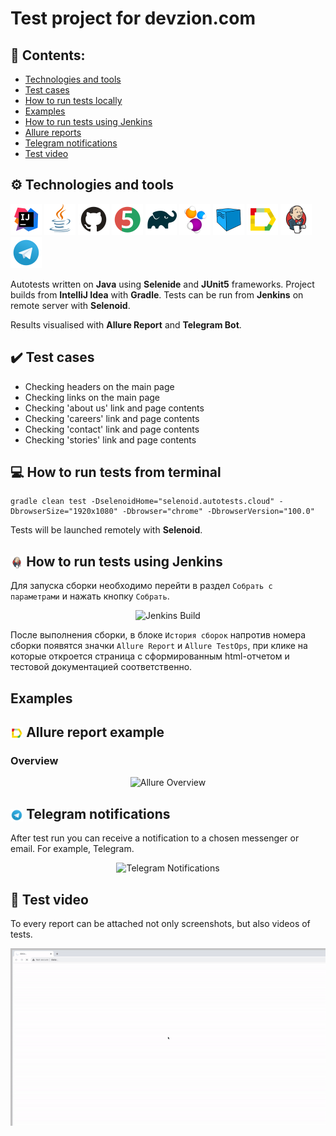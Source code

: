# Test project for **devzion.com**

## 📖 Contents:

- [Technologies and tools](#gear-technologies-and-tools)
- [Test cases](#heavy_check_mark-test-cases)
- [How to run tests locally](#-How-to-run-tests-locally)
- [Examples](#examples)
- [How to run tests using Jenkins](#-how-to-run-tests-using-jenkins)
- [Allure reports](#-allure-reports)
- [Telegram notifications](#-telegram-notifications)
- [Test video](#-test-video)

## ⚙ Technologies and tools
<p align="left">
<a href="https://www.jetbrains.com/idea/"><img src="media/logos/Intelij_IDEA.svg" width="50" height="50"  alt="IDEA" title="IntelliJ IDEA"/></a>
<a href="https://www.java.com/"><img src="media/logos/Java.svg" width="50" height="50" alt="Java" title="Java"/></a>
<a href="https://github.com/"><img src="media/logos/GitHub.svg" width="50" height="50" alt="Github" title="GitHub"/></a>
<a href="https://junit.org/junit5/"><img src="media/logos/JUnit5.svg" width="50" height="50" alt="JUnit 5" title="JUnit 5"/></a>
<a href="https://gradle.org/"><img src="media/logos/Gradle.svg" width="50" height="50" alt="Gradle" title="Gradle"/></a>
<a href="https://selenide.org/"><img src="media/logos/Selenide.svg" width="50" height="50" alt="Selenide" title="Selenide"/></a>
<a href="https://aerokube.com/selenoid/"><img src="media/logos/Selenoid.svg" width="50" height="50" alt="Selenoid" title="Selenoid"/></a>
<a href="https://github.com/allure-framework/allure2"><img src="media/logos/Allure_Report.svg" width="50" height="50" alt="Allure" title="Allure"/></a>
<a href="https://www.jenkins.io/"><img src="media/logos/Jenkins.svg" width="50" height="50" alt="Jenkins" title="Jenkins"/></a>
<a href="https://web.telegram.org/"><img src="media\logos\Telegram.svg" width="50" height="50" alt="Telegram" title="Telegram"></a>
</p>

Autotests written on **Java** using **Selenide** and **JUnit5** frameworks. Project builds from **IntelliJ Idea** with **Gradle**. Tests can be run from **Jenkins** on remote server with **Selenoid**.  

Results visualised with **Allure Report** and **Telegram Bot**. 

## ✔️ Test cases

- Checking headers on the main page
- Checking links on the main page
- Checking 'about us' link and page contents
- Checking 'careers' link and page contents
- Checking 'contact' link and page contents
- Checking 'stories' link and page contents

## 💻 How to run tests from terminal

```
gradle clean test -DselenoidHome="selenoid.autotests.cloud" -DbrowserSize="1920х1080" -Dbrowser="chrome" -DbrowserVersion="100.0"
```

Tests will be launched remotely with **Selenoid**.

## <img width="4%" style="vertical-align:middle" title="Jenkins" src="media/logos/Jenkins.svg"> How to run tests using Jenkins

Для запуска сборки необходимо перейти в раздел <code>Собрать с параметрами</code> и нажать кнопку <code>Собрать</code>.
<p align="center">
<img title="Jenkins Build" src="media/screens/jenkins.png">
</p>
После выполнения сборки, в блоке <code>История сборок</code> напротив номера сборки появятся значки <code>Allure Report</code> и <code>Allure TestOps</code>, при клике на которые откроется страница с сформированным html-отчетом и тестовой документацией соответственно.

## Examples
## <img width="4%" style="vertical-align:middle" title="Jenkins" src="media/logos/Allure_report.svg"> Allure report example
### Overview

<p align="center">
<img title="Allure Overview" src="media/screens/allure.png">
</p>


## <img width="4%" style="vertical-align:middle" title="Jenkins" src="media/logos/telegram.svg"> Telegram notifications

After test run you can receive a notification to a chosen messenger or email. For example, Telegram.

<p align="center">
<img width="70%" title="Telegram Notifications" src="media/screens/Bot.png">
</p>

## 🎥 Test video

To every report can be attached not only screenshots, but also videos of tests.

<p align="center">
  <img title="Selenoid Video" src="media/video/Video.gif">
</p>